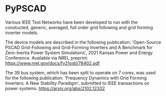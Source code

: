 # PyPSCAD

Various IEEE Test Networks have been developed to run with the constucted, generic, averaged, full order grid following and grid forming inverter models.

The device models are described in the following publication:
 'Open-Source PSCAD Grid-Following and Grid-Forming Inverters and A Benchmark for Zero-Inertia Power System Simulations', 2021 Kansas Power and Energy Conference.
 Available via NREL preprint:
 https://www.nrel.gov/docs/fy21osti/78402.pdf
 
The 39 bus system, which has been split to operate on 7 cores, was used for the following publication:
 'Frequency Dynamics with Grid Forming Inverters: A New Stability Paradigm', submitted to IEEE transactions on power systems.
 https://arxiv.org/abs/2102.12332
 
